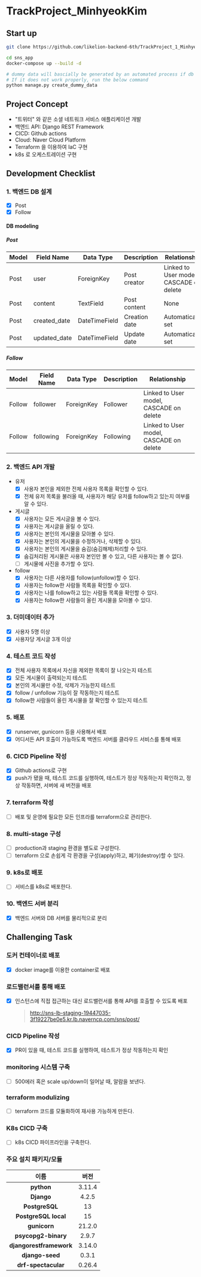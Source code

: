 # TrackProject_MinhyeokKim

## Start up

```bash
git clone https://github.com/likelion-backend-6th/TrackProject_1_MinhyeokKim.git sns_app
```

```bash
cd sns_app
docker-compose up --build -d
```

```bash
# dummy data will bascially be generated by an automated process if db is empty
# If it does not work properly, run the below command
python manage.py create_dummy_data
```

## Project Concept

- "트위터" 와 같은 소셜 네트워크 서비스 애플리케이션 개발
- 백엔드 API: Django REST Framework
- CICD: Github actions
- Cloud: Naver Cloud Platform
- Terraform 을 이용하여 IaC 구현
- k8s 로 오케스트레이션 구현

## Development Checklist

### 1. 백엔드 DB 설계

- [x] Post
- [x] Follow

#### DB modeling

##### Post

| Model | Field Name   | Data Type     | Description   | Relationship                            |
| ----- | ------------ | ------------- | ------------- | --------------------------------------- |
| Post  | user         | ForeignKey    | Post creator  | Linked to User model, CASCADE on delete |
| Post  | content      | TextField     | Post content  | None                                    |
| Post  | created_date | DateTimeField | Creation date | Automatically set                       |
| Post  | updated_date | DateTimeField | Update date   | Automatically set                       |

##### Follow

| Model  | Field Name | Data Type  | Description | Relationship                            |
| ------ | ---------- | ---------- | ----------- | --------------------------------------- |
| Follow | follower   | ForeignKey | Follower    | Linked to User model, CASCADE on delete |
| Follow | following  | ForeignKey | Following   | Linked to User model, CASCADE on delete |

### 2. 백엔드 API 개발

- 유저
  - [x] 사용자 본인을 제외한 전체 사용자 목록을 확인할 수 있다.
  - [x] 전체 유저 목록을 불러올 때, 사용자가 해당 유저를 follow하고 있는지 여부를 알 수 있다.
- 게시글
  - [x] 사용자는 모든 게시글을 볼 수 있다.
  - [x] 사용자는 게시글을 올릴 수 있다.
  - [x] 사용자는 본인의 게시물을 모아볼 수 있다.
  - [x] 사용자는 본인의 게시물을 수정하거나, 삭제할 수 있다.
  - [x] 사용자는 본인의 게시물을 숨김(숨김해제)처리할 수 있다.
  - [x] 숨김처리된 게시물은 사용자 본인만 볼 수 있고, 다른 사용자는 볼 수 없다.
  - [ ] 게시물에 사진을 추가할 수 있다.
- follow
  - [x] 사용자는 다른 사용자를 follow(unfollow)할 수 있다.
  - [x] 사용자는 follow한 사람들 목록을 확인할 수 있다.
  - [x] 사용자는 나를 follow하고 있는 사람들 목록을 확인할 수 있다.
  - [x] 사용자는 follow한 사람들이 올린 게시물을 모아볼 수 있다.

### 3. 더미데이터 추가

- [x] 사용자 5명 이상
- [x] 사용자당 게시글 3개 이상

### 4. 테스트 코드 작성

- [x] 전체 사용자 목록에서 자신을 제외한 목록이 잘 나오는지 테스트
- [x] 모든 게시물이 출력되는지 테스트
- [x] 본인의 게시물만 수정, 삭제가 가능한지 테스트
- [x] follow / unfollow 기능이 잘 작동하는지 테스트
- [x] follow한 사람들이 올린 게시물을 잘 확인할 수 있는지 테스트

### 5. 배포

- [x] runserver, gunicorn 등을 사용해서 배포
- [x] 어디서든 API 호출이 가능하도록 백엔드 서버를 클라우드 서비스를 통해 배포

### 6. CICD Pipeline 작성

- [x] Github actions로 구현
- [x] push가 됐을 때, 테스트 코드를 실행하여, 테스트가 정상 작동하는지 확인하고, 정상 작동하면, 서버에 새 버전을 배포

### 7. terraform 작성

- [ ] 배포 및 운영에 필요한 모든 인프라를 terraform으로 관리한다.

### 8. multi-stage 구성

- [ ] production과 staging 환경을 별도로 구성한다.
- [ ] terraform 으로 손쉽게 각 환경을 구성(apply)하고, 폐기(destroy)할 수 있다.

### 9. k8s로 배포

- [ ] 서비스를 k8s로 배포한다.

### 10. 백엔드 서버 분리

- [x] 백엔드 서버와 DB 서버를 물리적으로 분리

## Challenging Task

### 도커 컨테이너로 배포

- [x] docker image를 이용한 container로 배포

### 로드밸런서를 통해 배포

- [x] 인스턴스에 직접 접근하는 대신 로드밸런서를 통해 API를 호출할 수 있도록 배포
  > http://sns-lb-staging-19447035-3f19227be0e5.kr.lb.naverncp.com/sns/post/

### CICD Pipeline 작성

- [x] PR이 있을 때, 테스트 코드를 실행하여, 테스트가 정상 작동하는지 확인

### monitoring 시스템 구축

- [ ] 500에러 혹은 scale up/down이 일어날 때, 알람을 보낸다.

### terraform modulizing

- [ ] terraform 코드를 모듈화하여 재사용 가능하게 만든다.

### K8s CICD 구축

- [ ] k8s CICD 파이프라인을 구축한다.

### 주요 설치 패키지/모듈

|          이름           |  버전  |
| :---------------------: | :----: |
|       **python**        | 3.11.4 |
|       **Django**        | 4.2.5  |
|     **PostgreSQL**      |   13   |
|  **PostgreSQL local**   |   15   |
|      **gunicorn**       | 21.2.0 |
|   **psycopg2-binary**   | 2.9.7  |
| **djangorestframework** | 3.14.0 |
|     **django-seed**     | 0.3.1  |
|   **drf-spectacular**   | 0.26.4 |
